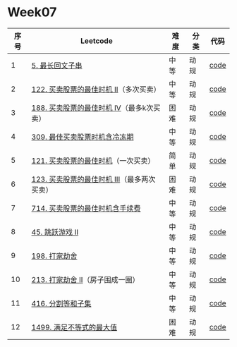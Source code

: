 # Week07

| 序号 | Leetcode                                                     | 难度 | 分类 | 代码                                                         |
| ---- | ------------------------------------------------------------ | ---- | ---- | ------------------------------------------------------------ |
| 1    | [5. 最长回文子串](https://leetcode.cn/problems/longest-palindromic-substring/) | 中等 | 动规 | [code](https://github.com/zhj6422/LeetcodeHomework/blob/main/week07/5.%20%E6%9C%80%E9%95%BF%E5%9B%9E%E6%96%87%E5%AD%90%E4%B8%B2.java) |
| 2    | [122. 买卖股票的最佳时机 II](https://leetcode.cn/problems/best-time-to-buy-and-sell-stock-ii/)（多次买卖） | 中等 | 动规 | [code](https://github.com/zhj6422/LeetcodeHomework/blob/main/week07/122.%20%E4%B9%B0%E5%8D%96%E8%82%A1%E7%A5%A8%E7%9A%84%E6%9C%80%E4%BD%B3%E6%97%B6%E6%9C%BA%20II.java) |
| 3    | [188. 买卖股票的最佳时机 IV](https://leetcode.cn/problems/best-time-to-buy-and-sell-stock-iv/)（最多k次买卖） | 困难 | 动规 | [code](https://github.com/zhj6422/LeetcodeHomework/blob/main/week07/188.%20%E4%B9%B0%E5%8D%96%E8%82%A1%E7%A5%A8%E7%9A%84%E6%9C%80%E4%BD%B3%E6%97%B6%E6%9C%BA%20IV.java) |
| 4    | [309. 最佳买卖股票时机含冷冻期](https://leetcode.cn/problems/best-time-to-buy-and-sell-stock-with-cooldown/) | 中等 | 动规 | [code](https://github.com/zhj6422/LeetcodeHomework/blob/main/week07/309.%20%E6%9C%80%E4%BD%B3%E4%B9%B0%E5%8D%96%E8%82%A1%E7%A5%A8%E6%97%B6%E6%9C%BA%E5%90%AB%E5%86%B7%E5%86%BB%E6%9C%9F.java) |
| 5    | [121. 买卖股票的最佳时机](https://leetcode.cn/problems/best-time-to-buy-and-sell-stock/)（一次买卖） | 简单 | 动规 | [code](https://github.com/zhj6422/LeetcodeHomework/blob/main/week07/121.%20%E4%B9%B0%E5%8D%96%E8%82%A1%E7%A5%A8%E7%9A%84%E6%9C%80%E4%BD%B3%E6%97%B6%E6%9C%BA.java) |
| 6    | [123. 买卖股票的最佳时机 III](https://leetcode.cn/problems/best-time-to-buy-and-sell-stock-iii/)（最多两次买卖） | 困难 | 动规 | [code](https://github.com/zhj6422/LeetcodeHomework/blob/main/week07/123.%20%E4%B9%B0%E5%8D%96%E8%82%A1%E7%A5%A8%E7%9A%84%E6%9C%80%E4%BD%B3%E6%97%B6%E6%9C%BA%20III.java) |
| 7    | [714. 买卖股票的最佳时机含手续费](https://leetcode.cn/problems/best-time-to-buy-and-sell-stock-with-transaction-fee/) | 中等 | 动规 | [code](https://github.com/zhj6422/LeetcodeHomework/blob/main/week07/714.%20%E4%B9%B0%E5%8D%96%E8%82%A1%E7%A5%A8%E7%9A%84%E6%9C%80%E4%BD%B3%E6%97%B6%E6%9C%BA%E5%90%AB%E6%89%8B%E7%BB%AD%E8%B4%B9.java) |
| 8    | [45. 跳跃游戏 II](https://leetcode.cn/problems/jump-game-ii/) | 中等 | 动规 | [code](https://github.com/zhj6422/LeetcodeHomework/blob/main/week07/45.%20%E8%B7%B3%E8%B7%83%E6%B8%B8%E6%88%8F%20II.java) |
| 9    | [198. 打家劫舍](https://leetcode.cn/problems/house-robber/)  | 中等 | 动规 | [code](https://github.com/zhj6422/LeetcodeHomework/blob/main/week07/198.%20%E6%89%93%E5%AE%B6%E5%8A%AB%E8%88%8D.java) |
| 10   | [213. 打家劫舍 II](https://leetcode.cn/problems/house-robber-ii/)（房子围成一圈） | 中等 | 动规 | [code](https://github.com/zhj6422/LeetcodeHomework/blob/main/week07/213.%20%E6%89%93%E5%AE%B6%E5%8A%AB%E8%88%8D%20II.java) |
| 11   | [416. 分割等和子集](https://leetcode.cn/problems/partition-equal-subset-sum/) | 中等 | 动规 | [code](https://github.com/zhj6422/LeetcodeHomework/blob/main/week07/416.%20%E5%88%86%E5%89%B2%E7%AD%89%E5%92%8C%E5%AD%90%E9%9B%86.java) |
| 12   | [1499. 满足不等式的最大值](https://leetcode.cn/problems/max-value-of-equation/) | 困难 | 动规 | [code](https://github.com/zhj6422/LeetcodeHomework/blob/main/week07/1499.%20%E6%BB%A1%E8%B6%B3%E4%B8%8D%E7%AD%89%E5%BC%8F%E7%9A%84%E6%9C%80%E5%A4%A7%E5%80%BC.java) |
